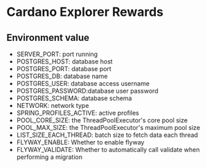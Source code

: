 # Cardano Explorer Rewards

## Environment value
- SERVER_PORT: port running
- POSTGRES_HOST: database host
- POSTGRES_PORT: database port
- POSTGRES_DB: database name
- POSTGRES_USER: database access username
- POSTGRES_PASSWORD:database user password
- POSTGRES_SCHEMA: database schema
- NETWORK: network type
- SPRING_PROFILES_ACTIVE: active profiles
- POOL_CORE_SIZE: the ThreadPoolExecutor's core pool size
- POOL_MAX_SIZE: the ThreadPoolExecutor's maximum pool size
- LIST_SIZE_EACH_THREAD: batch size to fetch data each thread
- FLYWAY_ENABLE: Whether to enable flyway
- FLYWAY_VALIDATE: Whether to automatically call validate when performing a migration
